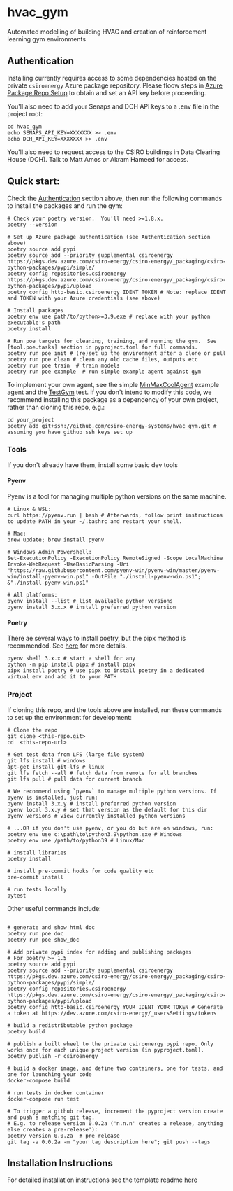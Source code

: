 # hvac_gym

Automated modelling of building HVAC and creation of reinforcement learning gym
environments

## Authentication

Installing currently requires access to some dependencies hosted on the
private `csiroenergy` Azure package repository.
Please floow steps
in [Azure Package Repo Setup](https://confluence.csiro.au/display/GEES/Poetry+Cheat+Sheet#PoetryCheatSheet-InstallFromandPublishtoourPrivatePyPiindex)
to obtain and set an API key before proceeding.

You'll also need to add your Senaps and DCH API keys to a .env file in the project root:

```shell
cd hvac_gym
echo SENAPS_API_KEY=XXXXXXX >> .env
echo DCH_API_KEY=XXXXXXX >> .env
```

You'll also need to request access to the CSIRO buildings in Data Clearing House (DCH). Talk to Matt Amos or Akram
Hameed for access.

## Quick start:

Check the [Authentication](#Authentication) section above, then run the following
commands to install the packages and run the gym:

```shell
# Check your poetry version.  You'll need >=1.8.x.
poetry --version

# Set up Azure package authentication (see Authentication section above)
poetry source add pypi
poetry source add --priority supplemental csiroenergy https://pkgs.dev.azure.com/csiro-energy/csiro-energy/_packaging/csiro-python-packages/pypi/simple/
poetry config repositories.csiroenergy https://pkgs.dev.azure.com/csiro-energy/csiro-energy/_packaging/csiro-python-packages/pypi/upload
poetry config http-basic.csiroenergy IDENT TOKEN # Note: replace IDENT and TOKEN with your Azure credentials (see above)

# Install packages
poetry env use path/to/python>=3.9.exe # replace with your python executable's path
poetry install

# Run poe targets for cleaning, training, and running the gym.  See [tool.poe.tasks] section in pyproject.toml for full commands.
poetry run poe init # (re)set up the environment after a clone or pull
poetry run poe clean # clean any old cache files, outputs etc
poetry run poe train  # train models
poetry run poe example  # run simple example agent against gym
```

To implement your own agent, see the
simple [MinMaxCoolAgent](src/hvac_gym/gym/hvac_agents.py) example agent and
the [TestGym](src/tests/test_gym.py) test.
If you don't intend to modify this code, we recommend installing this package as a
dependency of your own project, rather than cloning this repo, e.g.:

```shell
cd your_project
poetry add git+ssh://github.com/csiro-energy-systems/hvac_gym.git # assuming you have github ssh keys set up
```

### Tools

If you don't already have them, install some basic dev tools

#### Pyenv

Pyenv is a tool for managing multiple python versions on the same machine.

```shell
# Linux & WSL:
curl https://pyenv.run | bash # Afterwards, follow print instructions to update PATH in your ~/.bashrc and restart your shell.

# Mac:
brew update; brew install pyenv

# Windows Admin Powershell:
Set-ExecutionPolicy -ExecutionPolicy RemoteSigned -Scope LocalMachine
Invoke-WebRequest -UseBasicParsing -Uri "https://raw.githubusercontent.com/pyenv-win/pyenv-win/master/pyenv-win/install-pyenv-win.ps1" -OutFile "./install-pyenv-win.ps1"; &"./install-pyenv-win.ps1"

# All platforms:
pyenv install --list # list available python versions
pyenv install 3.x.x # install preferred python version
```

#### Poetry

There ae several ways to install poetry, but the pipx method is recommended.
See [here](https://python-poetry.org/docs/#installation) for more details.

```shell
pyenv shell 3.x.x # start a shell for any
python -m pip install pipx # install pipx
pipx install poetry # use pipx to install poetry in a dedicated virtual env and add it to your PATH
```

### Project

If cloning this repo, and the tools above are installed, run these commands to set up
the environment for development:

```shell
# Clone the repo
git clone <this-repo.git>
cd  <this-repo-url>

# Get test data from LFS (large file system)
git lfs install # windows
apt-get install git-lfs # linux
git lfs fetch --all # fetch data from remote for all branches
git lfs pull # pull data for current branch

# We recommend using `pyenv` to manage multiple python versions. If pyenv is installed, just run:
pyenv install 3.x.y # install preferred python version
pyenv local 3.x.y # set that version as the default for this dir
pyenv versions # view currently installed python versions

# ...OR if you don't use pyenv, or you do but are on windows, run:
poetry env use c:\path\to\python3.9\python.exe # Windows
poetry env use /path/to/python39 # Linux/Mac

# install libraries
poetry install

# install pre-commit hooks for code quality etc
pre-commit install

# run tests locally
pytest

```

Other useful commands include:

```shell

# generate and show html doc
poetry run poe doc
poetry run poe show_doc

# Add private pypi index for adding and publishing packages
# For poetry >= 1.5
poetry source add pypi
poetry source add --priority supplemental csiroenergy https://pkgs.dev.azure.com/csiro-energy/csiro-energy/_packaging/csiro-python-packages/pypi/simple/
poetry config repositories.csiroenergy https://pkgs.dev.azure.com/csiro-energy/csiro-energy/_packaging/csiro-python-packages/pypi/upload
poetry config http-basic.csiroenergy YOUR_IDENT YOUR_TOKEN # Generate a token at https://dev.azure.com/csiro-energy/_usersSettings/tokens

# build a redistributable python package
poetry build

# publish a built wheel to the private csiroenergy pypi repo. Only works once for each unique project version (in pyproject.toml).
poetry publish -r csiroenergy

# build a docker image, and define two containers, one for tests, and one for launching your code
docker-compose build

# run tests in docker container
docker-compose run test

# To trigger a github release, increment the pyproject version create and push a matching git tag.
# E.g. to release version 0.0.2a ('n.n.n' creates a release, anything else creates a pre-release'):
poetry version 0.0.2a  # pre-release
git tag -a 0.0.2a -m "your tag description here"; git push --tags

```

## Installation Instructions

For detailed installation instructions see the template readme [here](docs/README.md)
